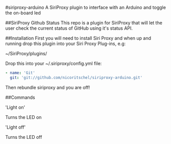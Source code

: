 #siriproxy-arduino
A SiriProxy plugin to interface with an Arduino and toggle the on-board led

##SiriProxy Github Status
This repo is a plugin for SiriProxy that will let the user check the current status of GitHub using it's status API.

##Installation
First you will need to install Siri Proxy and when up and running drop this plugin into your Siri Proxy Plug-ins, e.g:

~/SiriProxy/plugins/

Drop this into your ~/.siriproxy/config.yml file:

```yml
- name: 'Git'
  git: 'git://github.com/nicoritschel/siriproxy-arduino.git'
```

Then rebundle siriproxy and you are off!

##Commands

'Light on'

Turns the LED on

'Light off'

Turns the LED off
